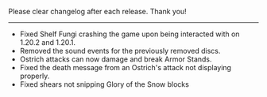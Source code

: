 Please clear changelog after each release.
Thank you!

-----------------

- Fixed Shelf Fungi crashing the game upon being interacted with on 1.20.2 and 1.20.1.
- Removed the sound events for the previously removed discs.
- Ostrich attacks can now damage and break Armor Stands.
- Fixed the death message from an Ostrich's attack not displaying properly.
- Fixed shears not snipping Glory of the Snow blocks
